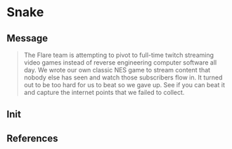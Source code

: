 # Snake

## Message

> The Flare team is attempting to pivot to full-time twitch streaming video games instead of reverse engineering computer software all day.
> We wrote our own classic NES game to stream content that nobody else has seen and watch those subscribers flow in. It turned out to be
> too hard for us to beat so we gave up. See if you can beat it and capture the internet points that we failed to collect.

## Init

## References
